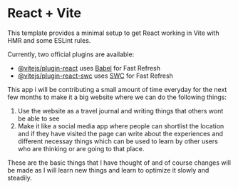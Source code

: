 # React + Vite

This template provides a minimal setup to get React working in Vite with HMR and some ESLint rules.

Currently, two official plugins are available:

- [@vitejs/plugin-react](https://github.com/vitejs/vite-plugin-react/blob/main/packages/plugin-react/README.md) uses [Babel](https://babeljs.io/) for Fast Refresh
- [@vitejs/plugin-react-swc](https://github.com/vitejs/vite-plugin-react-swc) uses [SWC](https://swc.rs/) for Fast Refresh

This app i will be contributing a small amount of time everyday for the next few months to make it a big website where we can do the following things:

1. Use the website as a travel journal and writing things that others wont be able to see
2. Make it like a social media app where people can shortlist the location and if they have visited the page can write about the experiences and different necessay things which can be used to learn by other users who are thinking or are going to that place.

These are the basic things that I have thought of and of course changes will be made as I will learn new things and learn to optimize it slowly and steadily.
